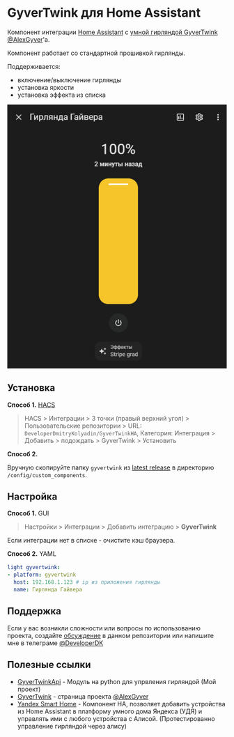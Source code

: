 # GyverTwink для Home Assistant

<!-- [![hacs_badge](https://img.shields.io/badge/HACS-Custom-orange.svg)](https://github.com/custom-components/hacs) -->

Компонент интеграции [Home Assistant][1] с [умной гирляндой GyverTwink
][2] [@AlexGyver][3]'a.

[1]: https://www.home-assistant.io/
[2]: https://alexgyver.ru/gyvertwink/
[3]: https://alexgyver.ru/about_gyver/

Компонент работает со стандартной прошивкой гирлянды.

Поддерживается:

- включение/выключение гирлянды
- установка яркости
- установка эффекта из списка

![screen](screen.jpg)

## Установка

**Способ 1.** [HACS](https://hacs.xyz/)

> HACS > Интеграции > 3 точки (правый верхний угол) > Пользовательские репозитории > URL: `DeveloperDmitryKolyadin/GyverTwinkHA`, Категория: Интеграция > Добавить > подождать > GyverTwink > Установить

**Способ 2.**

Вручную скопируйте папку `gyvertwink` из [latest release](https://github.com/DeveloperDmitryKolyadin/GyverTwinkHA/releases/latest) в директорию `/config/custom_components`.

## Настройка


**Способ 1.** GUI

> Настройки > Интеграции > Добавить интеграцию > **GyverTwink**

Если интеграции нет в списке - очистите кэш браузера.

**Способ 2.** YAML

```yaml
light gyvertwink:
- platform: gyvertwink
  host: 192.168.1.123 # ip из приложения гирлянды
  name: Гирлянда Гайвера
```

## Поддержка

Если у вас возникли сложности или вопросы по использованию проекта, создайте
[обсуждение](https://github.com/DeveloperDmitryKolyadin/GyverTwinkHA/issues/new/choose) в данном репозитории или напишите мне в телеграме [@DeveloperDK](https://t.me/DeveloperDK)

## Полезные ссылки

- [GyverTwinkApi](https://github.com/DeveloperDmitryKolyadin/GyverTwinkApi) - Модуль на python для упрвления гирляндой (Мой проект)
- [GyverTwink](https://github.com/AlexGyver/GyverTwink) - страница проекта [@AlexGyver](https://github.com/AlexGyver)
- [Yandex Smart Home](https://docs.yaha-cloud.ru/v0.6.x/) - Компонент HA, позволяет добавить устройства из Home Assistant в платформу умного дома Яндекса (УДЯ) и управлять ими с любого устройства с Алисой. (Протестированно управление гирляндой через алису)
